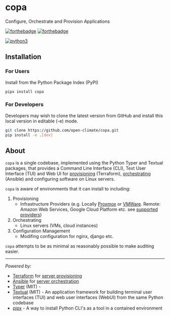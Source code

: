 # copa 

Configure, Orchestrate and Provision Applications

[![forthebadge](https://forthebadge.com/images/badges/built-by-developers.svg)](https://forthebadge.com)
[![forthebadge](https://forthebadge.com/images/badges/made-with-python.svg)](https://forthebadge.com)

[![python3](https://img.shields.io/pypi/pyversions/copa)](https://python3statement.org/#sections50-why)

## Installation

### For Users

Install from the Python Package Index (PyPI)

```bash
pipx install copa
```

### For Developers

Developers may wish to clone the latest version from GitHub and install this local version in editable (-e) mode.

```bash
git clone https://github.com/open-climate/copa.git
pip install -e .[dev]
```

## About

`copa` is a single codebase, implemented using the Python Typer and Textual packages, that provides a Command Line Interface (CLI), Text User Interface (TUI) and Web UI for [provisioning](https://www.redhat.com/en/topics/automation/what-is-provisioning) (Terraform), [orchestrating](https://www.redhat.com/en/topics/automation/what-is-orchestration) (Ansible) and configuring software on Linux servers.

`copa` is aware of environments that it can install to including:
1. Provisioning
    - Infrastructure Providers (e.g. Locally [Proxmox](https://github.com/Telmate/terraform-provider-proxmox) or [VMWare](https://registry.terraform.io/providers/hashicorp/vsphere/latest). Remote: Amazon Web Services, Google Cloud Platform etc. see [supported providers](https://registry.terraform.io/search/providers))
2. Orchestrating
    - Linux servers (VMs, cloud instances) 
3. Configuration Management
    - Modifing configuration for nginx, django etc.

`copa` attempts to be as minimal as reasonably possible to make auditing easier.

---
*Powered by:*
- [Terraform](https://developer.hashicorp.com/terraform) for [server provisioning](https://www.redhat.com/en/topics/automation/what-is-provisioning)
- [Ansible](https://docs.ansible.com/) for [server orchestration](https://www.redhat.com/en/topics/automation/what-is-orchestration)
- [Typer](https://github.com/fastapi/typer) (MIT) - 
- [Textual](https://github.com/Textualize/textual) (MIT) - An application framework for building terminal user interfaces (TUI) and web user interfaces (WebUI) from the same Python codebase
- [pipx](https://pipx.pypa.io/stable/) - A way to install Python CLI's as a tool in a contained environment
